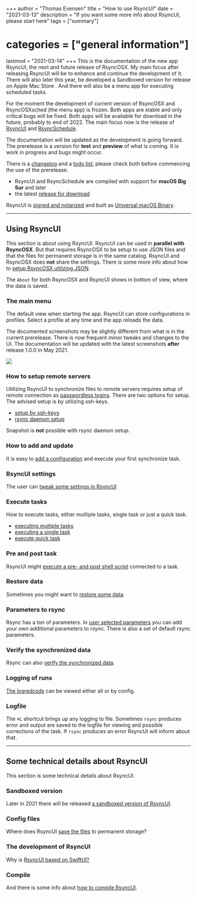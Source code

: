 +++
author = "Thomas Evensen"
title = "How to use RsyncUI"
date = "2021-03-13"
description = "If you want some more info about RsyncUI, please start here"
tags = ["summary"]
# categories = ["general information"]
lastmod = "2021-03-14"
+++
This is the documentation of the new app RsyncUI, the next and future release of RsyncOSX. My main focus after releasing RsyncUI will be to enhance and continue the development of it. There will also later this year, be developed a Sandboxed version for release on Apple Mac Store . And there will also be a menu app for executing scheduled tasks.

For the moment the development of current version of RsyncOSX and RsyncOSXsched (the menu app) is frozen. Both apps are stable and only critical bugs will be fixed. Both apps will be avaliable for download in the future, probably to end of 2022. The main focus now is the release of [RsyncUI](https://github.com/rsyncOSX/RsyncUI) and [RsyncSchedule](https://github.com/rsyncOSX/RsyncSchedule).

The documentation will be updated as the development is going forward. The prerelease is a version for **test** and **preview** of what is coming. It is work in progress and bugs might occur.

There is a [changelog](/post/changelog/) and a [todo list](/post/todo/), please check both before commencing the use of the prerelease.

- RsyncUI and RsyncSchedule are compiled with support for **macOS Big Sur** and later
- the latest [release for download](https://github.com/rsyncOSX/RsyncUI/releases)

RsyncUI is [signed and notarized](/post/notarized/) and built as [Universal macOS Binary](https://developer.apple.com/documentation/xcode/building_a_universal_macos_binary).

---

## Using RsyncUI

This section is about using RsyncUI. RsyncUI can be used in **parallel with RsyncOSX**. But that requires RsyncOSX to be setup to use JSON files and that the files for permanent storage is in the same catalog. RsyncUI and RsyncOSX does **not** share the settings. There is some more info about how to [setup RsyncOSX utilizing JSON](https://rsyncosx.netlify.app/post/json/).

The `About` for both RsyncOSX and RsyncUI shows in bottom of view, where the data is saved.

### The main menu

The default view when starting the app. RsyncUI can store configurations in profiles. Select a profile at any time and the app reloads the data.

The documented screenshots may be slightly different from what is in the current prerelease. There is now frequent minor tweaks and changes to the UI. The documentation will be updated with the latest screenshots **after** release 1.0.0 in May 2021.

![](/images/start/start.png)

### How to setup remote servers

Utilizing RsyncUI to synchronize files to remote servers requires setup of remote connection as [passwordless logins](/post/remotelogins/). There are two options for setup. The advised setup is by utilizing ssh-keys.

- [setup by ssh-keys](/post/ssh/)
- [rsync daemon setup](/post/rsyncdaemon/)

Snapshot is **not** possible with rsync daemon setup.

### How to add and update

It is easy to [add a configuration](/post/addconfigurations/) and execute your first synchronize task.

### RsyncUI settings

The user can [tweak some settings in RsyncUI](/post/settings/)

### Execute tasks

How to execute tasks, either multiple tasks, single task or just a quick task.

- [executing multiple tasks](/post/multipletasks/)
- [executing a single task](/post/singletask/)
- [execute quick task](/post/quicktask/)

### Pre and post task

RsyncUI might [execute a pre- and post shell script](/post/shellout/) connected to a task.

### Restore data

Sometimes you might want to [restore some data](/post/restore/).

### Parameters to rsync

Rsync has a ton of parameters. In [user selected parameters](/post/rsyncparameters) you can add your own additional parameters to rsync. There is also a set of default rsync parameters.

### Verify the synchronized data

Rsync can also [verify the synchronized data](/post/verify/).

### Logging of runs

 [The logredcods](/post/logging/) can be viewed either all or by config.

### Logfile

The `⌘L` shortcut brings up any logging to file. Sometimes `rsync` produces error and output are saved to the logfile for viewing and possible corrections of the task. If `rsync` produces an error RsyncUI will inform about that.

---

## Some technical details about RsyncUI

This section is some technical details about RsyncUI.

### Sandboxed version

Later in 2021 there will be released [a sandboxed version of RsyncUI](/post/sandboxversion/).

### Config files

Where does RsyncUI [save the files](/post/configfiles/) to permanent storage?

### The development of RsyncUI

Why is [RsyncUI based on SwiftUI?](/post/development)

### Compile

And there is some info about [how to compile RsyncUI](/post/compile/).
